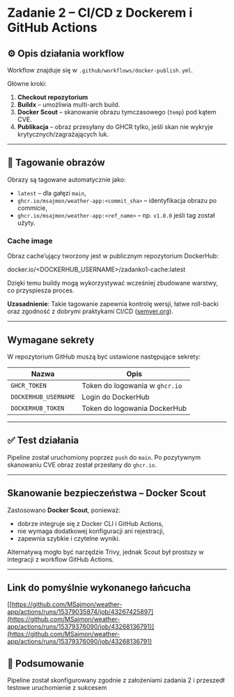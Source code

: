 # Zadanie 2 – CI/CD z Dockerem i GitHub Actions

## ⚙️ Opis działania workflow

Workflow znajduje się w `.github/workflows/docker-publish.yml`.

Główne kroki:
1. **Checkout repozytorium**
2. **Buildx** – umożliwia multi-arch build.
3. **Docker Scout** – skanowanie obrazu tymczasowego (`temp`) pod kątem CVE.
4. **Publikacja** – obraz przesyłany do GHCR tylko, jeśli skan nie wykryje krytycznych/zagrażających luk.

---

## 🧱 Tagowanie obrazów

Obrazy są tagowane automatycznie jako:

- `latest` – dla gałęzi `main`,
- `ghcr.io/msajmon/weather-app:<commit_sha>` – identyfikacja obrazu po commicie,
- `ghcr.io/msajmon/weather-app:<ref_name>` – np. `v1.0.0` jeśli tag został użyty.

### Cache image

Obraz cache’ujący tworzony jest w publicznym repozytorium DockerHub:

docker.io/<DOCKERHUB_USERNAME>/zadanko1-cache:latest

Dzięki temu buildy mogą wykorzystywać wcześniej zbudowane warstwy, co przyspiesza proces.

**Uzasadnienie**: Takie tagowanie zapewnia kontrolę wersji, łatwe roll-backi oraz zgodność z dobrymi praktykami CI/CD ([semver.org](https://semver.org)).

---

##  Wymagane sekrety

W repozytorium GitHub muszą być ustawione następujące sekrety:

| Nazwa              | Opis                               |
|--------------------|------------------------------------|
| `GHCR_TOKEN`        | Token do logowania w `ghcr.io`     |
| `DOCKERHUB_USERNAME`| Login do DockerHub                |
| `DOCKERHUB_TOKEN`   | Token do logowania DockerHub      |

---

## ✅ Test działania

Pipeline został uruchomiony poprzez `push` do `main`. Po pozytywnym skanowaniu CVE obraz został przesłany do `ghcr.io`.

---

##  Skanowanie bezpieczeństwa – Docker Scout

Zastosowano **Docker Scout**, ponieważ:

- dobrze integruje się z Docker CLI i GitHub Actions,
- nie wymaga dodatkowej konfiguracji ani rejestracji,
- zapewnia szybkie i czytelne wyniki.

Alternatywą mogło być narzędzie Trivy, jednak Scout był prostszy w integracji z workflow GitHub Actions.

---

## Link do pomyślnie wykonanego łańcucha
[[https://github.com/MSajmon/weather-app/actions/runs/15379035874/job/43267425897](https://github.com/MSajmon/weather-app/actions/runs/15379376090/job/43268136791)](https://github.com/MSajmon/weather-app/actions/runs/15379376090/job/43268136791)

## 📌 Podsumowanie

Pipeline został skonfigurowany zgodnie z założeniami zadania 2 i przeszedł testowe uruchomienie z sukcesem
